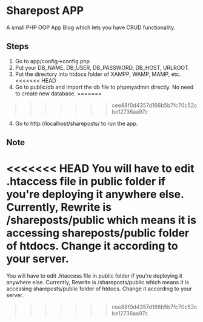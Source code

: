 # Sharepost APP

A small PHP OOP App Blog which lets you have CRUD functionality.

## Steps

1. Go to app/config->config.php
2. Put your DB_NAME, DB_USER, DB_PASSWORD, DB_HOST, URLROOT.
3. Put the directory into htdocs folder of XAMPP, WAMP, MAMP, etc.
<<<<<<< HEAD
4. Go to public/db and import the db file to phpmyadmin directly. No need to create new database.
=======
>>>>>>> cee88f0d4357d166b5b7fc70c52cbe12736aa97c
4. Go to http://localhost/shareposts/ to run the app.

## Note

<<<<<<< HEAD
You will have to edit .htaccess file in public folder if you're deploying it anywhere else. Currently, Rewrite is /shareposts/public which means it is accessing shareposts/public folder of htdocs. Change it according to your server.
=======
You will have to edit .htaccess file in public folder if you're deploying it anywhere else. Currently, Rewrite is /shareposts/public which means it is accessing shareposts/public folder of htdocs. Change it according to your server.
>>>>>>> cee88f0d4357d166b5b7fc70c52cbe12736aa97c
